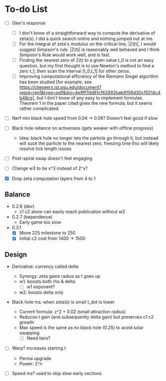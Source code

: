 # To-do List

- [ ] Glen's response
  - [ ] I don't know of a straightforward way to compute the derivative of zeta(s). I did a quick search online and nothing jumped out at me.
  - [ ] For the integral of zeta's modulus on the critical line, |Z(t)|, I would suggest Simpson's rule. |Z(t)| is reasonably well behaved and I think Simpson's Rule would work well, and is fast.
  - [ ] Finding the nearest zero of Z(t) to a given value t_0 is not an easy question, but my first thought is to use Newton's method to find a zero t_1, then scan the interval [t_0,t_1] for other zeros.
  - [ ] Improving computational efficiency of the Riemann Siegel algorithm has been studied [for example, see https://citeseerx.ist.psu.edu/document?repid=rep1&type=pdf&doi=4e9ff7dd91cf62892bab9156d30cf5014c4b48ce], but I don't know of any easy to implement formulas. Theorem 1 in the paper cited gives the new formula, but it seems rather complicated.

- [ ] Nerf min black hole speed from 0.04 -> 0.06? Doesn't feel good if slow
- [ ] Black hole reliance on activeness (gets weaker with offline progress)
  - Idea: black hole no longer lets the particle go through it, but instead will suck the particle to the nearest zero, freezing time
  this will likely resolve tick length issues
- [ ] Post-spiral swap doesn't feel engaging
- [ ] Change w3 to be x^3 instead of 2^x?

- [x] Drop zeta computation layers from 4 to 1

## Balance

- 0.2.6 (dev)
  - c1 c2 alone can easily reach publication without w2
- 0.2.7 (bependence)
  - Early game too slow
- 0.3.1
  - [x] Move 225 milestone to 250
  - [x] Initial c2 cost from 1400 -> 1500

## Design

- Derivative: currency called delta
  - Synergy: zeta gains radius as t goes up
  - w1: boosts both rho & delta
    - [ ] w1 exponent?
  - w2: boosts delta only

- Black hole ms: when zeta(s) is small t_dot is lower 
  - Current formula: z^2 + 0.02 (small attraction radius)
  - Reduces t gain (and subsequently delta gain) but preserves c1 c2 growth
  - Max speed is the same as no black hole (0.25) to avoid solar swapping
    - [ ] Need tiers?

- [ ] Warp? increases starting t
  - Perma upgrade
  - Power: 2^n

- [ ] Speed ms? used to skip slow early sections
